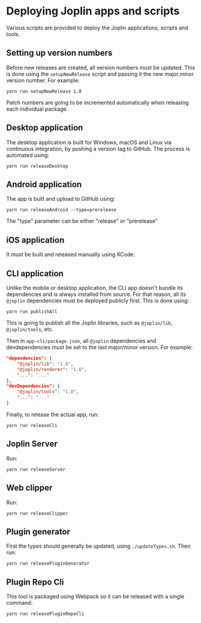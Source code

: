 # Deploying Joplin apps and scripts

Various scripts are provided to deploy the Joplin applications, scripts and tools.

## Setting up version numbers

Before new releases are created, all version numbers must be updated. This is done using the `setupNewRelease` script and passing it the new major.minor version number. For example:

	yarn run setupNewRelease 1.8

Patch numbers are going to be incremented automatically when releasing each individual package.

## Desktop application

The desktop application is built for Windows, macOS and Linux via continuous integration, by pushing a version tag to GitHub. The process is automated using:

	yarn run releaseDesktop

## Android application

The app is built and upload to GitHub using:

	yarn run releaseAndroid --type=prerelease

The "type" parameter can be either "release" or "prerelease"

## iOS application

It must be built and released manually using XCode.

## CLI application

Unlike the mobile or desktop application, the CLI app doesn't bundle its dependencies and is always installed from source. For that reason, all its `@joplin` dependencies must be deployed publicly first. This is done using:

	yarn run publishAll

This is going to publish all the Joplin libraries, such as `@joplin/lib`, `@joplin/tools`, etc.

Then in `app-cli/package.json`, all `@joplin` dependencies and devdependencies must be set to the last major/minor version. For example:

```json
"dependencies": {
	"@joplin/lib": "1.8",
	"@joplin/renderer": "1.8",
	"...": "..."
},
"devDependencies": {
	"@joplin/tools": "1.8",
	"...": "..."
}
```

Finally, to release the actual app, run:

	yarn run releaseCli

## Joplin Server

Run:

	yarn run releaseServer

## Web clipper

Run:

	yarn run releaseClipper

## Plugin generator

First the types should generally be updated, using `./updateTypes.sh`. Then run:

	yarn run releasePluginGenerator

## Plugin Repo Cli

This tool is packaged using Webpack so it can be released with a single command:

	yarn run releasePluginRepoCli

